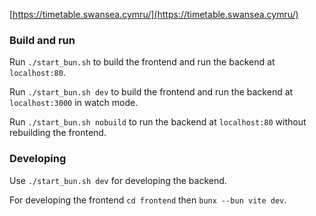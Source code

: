 [https://timetable.swansea.cymru/](https://timetable.swansea.cymru/)

### Build and run
Run `./start_bun.sh` to build the frontend and run the backend at `localhost:80`.

Run `./start_bun.sh dev` to build the frontend and run the backend at `localhost:3000` in watch mode.

Run `./start_bun.sh nobuild` to run the backend at `localhost:80` without rebuilding the frontend.

### Developing
Use `./start_bun.sh dev` for developing the backend.

For developing the frontend `cd frontend` then `bunx --bun vite dev`.
